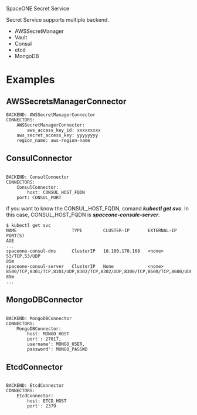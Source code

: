 SpaceONE Secret Service

Secret Service supports multiple backend.

- AWSSecretManager
- Vault
- Consul
- etcd
- MongoDB


# Examples

## AWSSecretsManagerConnector

~~~
BACKEND: AWSSecretManagerConnector
CONNECTORS:
    AWSSecretManagerConnector:
        aws_access_key_id: xxxxxxxxx
	aws_secret_access_key: yyyyyyyy
	region_name: aws-region-name
~~~

## ConsulConnector

~~~

BACKEND: ConsulConnector
CONNECTORS:
    ConsulConnector:
        host: CONSUL_HOST_FQDN
	port: CONSUL_PORT
~~~

if you want to know the CONSUL_HOST_FQDN, comand ***kubectl get svc***.
In this case, CONSUL_HOST_FQDN is ***spaceone-consule-server***.


~~~
$ kubectl get svc
NAME                     TYPE        CLUSTER-IP       EXTERNAL-IP   PORT(S)                                                                   AGE
...
spaceone-consul-dns      ClusterIP   10.100.170.168   <none>        53/TCP,53/UDP                                                             85m
spaceone-consul-server   ClusterIP   None             <none>        8500/TCP,8301/TCP,8301/UDP,8302/TCP,8302/UDP,8300/TCP,8600/TCP,8600/UDP   85m
...
~~~

## MongoDBConnector

~~~

BACKEND: MongoDBConnector
CONNECTORS:
    MongoDBConnector:
        host: MONGO_HOST
        port': 27017,
        username': MONGO_USER,
        password': MONGO_PASSWD
~~~

## EtcdConnector

~~~

BACKEND: EtcdConnector
CONNECTORS:
    EtcdConnector:
        host: ETCD_HOST
        port': 2379
~~~